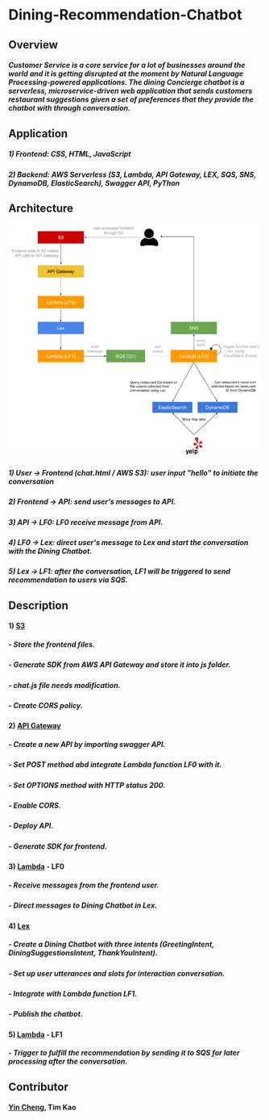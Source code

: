 # Dining-Recommendation-Chatbot

## Overview
##### Customer Service is a core service for a lot of businesses around the world and it is getting disrupted at the moment by Natural Language Processing-powered applications. The dining Concierge chatbot is a serverless, microservice-driven web application that sends customers restaurant suggestions given a set of preferences that they provide the chatbot with through conversation. 


## Application
##### 1) Frontend: CSS, HTML, JavaScript
##### 2) Backend: AWS Serverless (S3, Lambda, API Gateway, LEX, SQS, SNS, DynamoDB, ElasticSearch), Swagger API, PyThon


## Architecture
![image](https://github.com/jyincheng/Dining-Recommendation-Chatbot/blob/main/architecture.png)
##### 1) User -> Frontend (chat.html / AWS S3): user input "hello" to initiate the conversation
##### 2) Frontend -> API: send user's messages to API.
##### 3) API -> LF0: LF0 receive message from API.
##### 4) LF0 -> Lex: direct user's message to Lex and start the conversation with the Dining Chatbot.
##### 5) Lex -> LF1: after the conversation, LF1 will be triggered to send recommendation to users via SQS.


## Description
#### 1) [S3](https://s3.console.aws.amazon.com/s3/)
#####    - Store the frontend files.
#####    - Generate SDK from AWS API Gateway and store it into js folder.
#####    - chat.js file needs modification.
#####    - Create CORS policy.
#### 2) [API Gateway](https://s3.console.aws.amazon.com/apigateway/)
#####    - Create a new API by importing swagger API.
#####    - Set POST method abd integrate Lambda function LF0 with it.
#####    - Set OPTIONS method with HTTP status 200.
#####    - Enable CORS.
#####    - Deploy API.
#####    - Generate SDK for frontend.
#### 3) [Lambda](https://s3.console.aws.amazon.com/lambda/) - LF0
#####    - Receive messages from the frontend user.
#####    - Direct messages to Dining Chatbot in Lex.
#### 4) [Lex](https://s3.console.aws.amazon.com/lex/)
#####    - Create a Dining Chatbot with three intents (GreetingIntent, DiningSuggestionsIntent, ThankYouIntent).
#####    - Set up user utterances and slots for interaction conversation. 
#####    - Integrate with Lambda function LF1.
#####    - Publish the chatbot.
#### 5) [Lambda](https://s3.console.aws.amazon.com/lambda/) - LF1
#####    - Trigger to fulfill the recommendation by sending it to SQS for later processing after the conversation.


## Contributor
#### [Yin Cheng](https://github.com/jyincheng), Tim Kao
